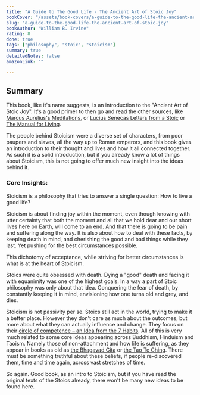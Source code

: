 ```yaml
---
title: "A Guide to The Good Life - The Ancient Art of Stoic Joy"
bookCover: "/assets/book-covers/a-guide-to-the-good-life-the-ancient-art-of-stoic-joy.jpg"
slug: "a-guide-to-the-good-life-the-ancient-art-of-stoic-joy"
bookAuthor: "William B. Irvine"
rating: 8
done: true
tags: ["philosophy", "stoic", "stoicism"]
summary: true
detailedNotes: false
amazonLink: ""

---
```


## Summary

This book, like it's name suggests, is an introduction to the "Ancient Art of Stoic Joy". It's a good primer to then go and read the other sources, like [Marcus Aurelius's Meditations](/booknotes/meditations), or [Lucius Senecas Letters from a Stoic](/booknotes/letters-from-a-stoic) or [The Manual for Living](/booknotes/manual-for-living). 

The people behind Stoicism were a diverse set of characters, from poor paupers and slaves, all the way up to Roman emperors, and this book gives an introduction to their thought and lives and how it all connected together. As such it is a solid introduction, but if you already know a lot of things about Stoicism, this is not going to offer much new insight into the ideas behind it. 

### Core Insights: 

Stoicism is a philosophy that tries to answer a single question: How to live a good life? 

Stoicism is about finding joy within the moment, even though knowing with utter certainty that both the moment and all that we hold dear and our short lives here on Earth, will come to an end. And that there is going to be pain and suffering along the way. It is also about how to deal with these facts, by keeping death in mind, and cherishing the good and bad things while they last. Yet pushing for the best circumstances possible. 

This dichotomy of acceptance, while striving for better circumstances is what is at the heart of Stoicism. 

Stoics were quite obsessed with death. Dying a "good" death and facing it with equanimity was one of the highest goals. In a way a part of Stoic philosophy was only about that idea. Conquering the fear of death, by constantly keeping it in mind, envisioning how one turns old and grey, and dies.

Stoicism is not passivity per se. Stoics still act in the world, trying to make it a better place. However they don't care as much about the outcomes, but more about what they can actually influence and change. They focus on their [circle of competence – an Idea from the 7 Habits](/booknotes/7-habits). All of this is very much related to some core ideas appearing across Buddhism, Hinduism and Taoism. Namely those of non-attachment and how life is suffering, as they appear in books as old as [the Bhagavad Gita](/booknotes/bhagavad-gita) or [the Tao Te Ching](/booknotes/tao-te-ching). There must be something truthful about these beliefs, if people re-discovered them, time and time again, across vast stretches of time.

So again. Good book, as an intro to Stoicism, but if you have read the original texts of the Stoics already, there won't be many new ideas to be found here. 





